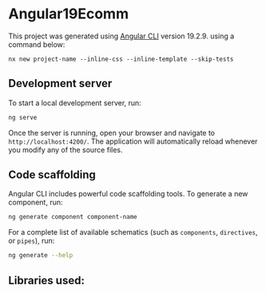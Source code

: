 # Angular19Ecomm

This project was generated using [Angular CLI](https://github.com/angular/angular-cli) version 19.2.9. using a command below:
```
nx new project-name --inline-css --inline-template --skip-tests
```

## Development server

To start a local development server, run:

```bash
ng serve
```

Once the server is running, open your browser and navigate to `http://localhost:4200/`. The application will automatically reload whenever you modify any of the source files.

## Code scaffolding

Angular CLI includes powerful code scaffolding tools. To generate a new component, run:

```bash
ng generate component component-name
```

For a complete list of available schematics (such as `components`, `directives`, or `pipes`), run:

```bash
ng generate --help
```

## Libraries used:
